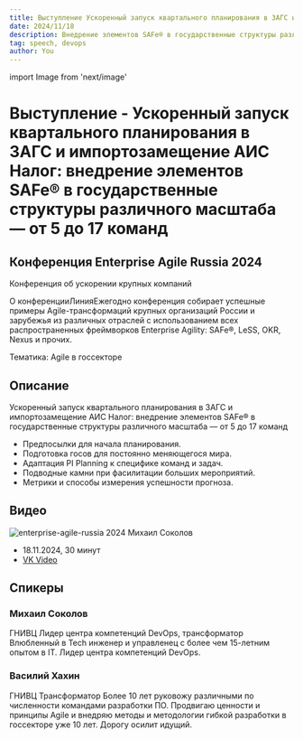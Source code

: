 ```yaml
---
title: Выступление Ускоренный запуск квартального планирования в ЗАГС и импортозамещение АИС Налог
date: 2024/11/18
description: Внедрение элементов SAFe® в государственные структуры различного масштаба — от 5 до 17 команд
tag: speech, devops 
author: You
---
```


import Image from 'next/image'

# Выступление - Ускоренный запуск квартального планирования в ЗАГС и импортозамещение АИС Налог: внедрение элементов SAFe® в государственные структуры различного масштаба — от 5 до 17 команд

## Конференция Enterprise Agile Russia 2024

Конференция об ускорении крупных компаний

О конференцииЛинияЕжегодно конференция собирает успешные примеры Agile-трансформаций крупных организаций России и зарубежья из различных отраслей с использованием всех распространенных фреймворков Enterprise Agility: SAFe®, LeSS, OKR, Nexus и прочих.

Тематика: Agile в госсекторе

## Описание

Ускоренный запуск квартального планирования в ЗАГС и импортозамещение АИС Налог: внедрение элементов SAFe® в государственные структуры различного масштаба — от 5 до 17 команд

- Предпосылки для начала планирования.
- Подготовка госов для постоянно меняющегося мира.
- Адаптация PI Planning к специфике команд и задач.
- Подводные камни при фасилитации больших мероприятий.
- Метрики и способы измерения успешности прогноза.

## Видео

<Image
  src="/images/enterprise-agile-russia-2024-sokolov.jpg"
  alt="enterprise-agile-russia 2024 Михаил Соколов"
  width={1572}
  height={876}
  priority
  className="next-image"
/>

- 18.11.2024, 30 минут
- [VK Video](https://vk.com/video-210819457_456239756)

## Спикеры

### Михаил Соколов

ГНИВЦ
Лидер центра компетенций DevOps, трансформатор
Влюбленный в Tech инженер и управленец с более чем 15-летним опытом в IT. Лидер центра компетенций DevOps.

### Василий Хахин

ГНИВЦ
Трансформатор
Более 10 лет руковожу различными по численности командами разработки ПО. Продвигаю ценности и принципы Agile и внедряю методы и методологии гибкой разработки в госсекторе уже 10 лет. Дорогу осилит идущий.
